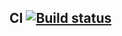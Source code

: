 ## CI [![Build status](https://ci.appveyor.com/api/projects/status/3dtegn5ykiplck05?svg=true)](https://ci.appveyor.com/project/0spailona/helpdesk)
